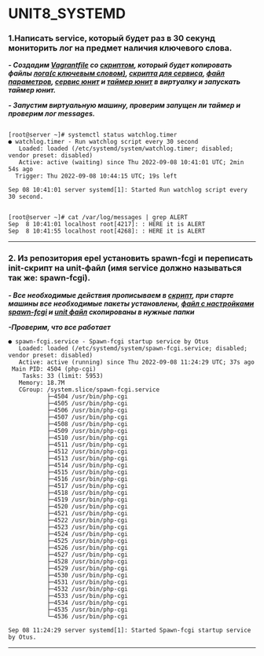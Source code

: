 # UNIT8_SYSTEMD

### 1.Написать service, который будет раз в 30 секунд мониторить лог на предмет наличия ключевого слова.

***- Создадим [Vagrantfile](https://github.com/ChurikovAnatolii/UNIT8_SYSTEMD/blob/main/Vagrantfile) со [скриптом](), который будет копировать файлы [лога(c ключевым словом)](https://github.com/ChurikovAnatolii/UNIT8_SYSTEMD/blob/main/watchdog.log), [скрипта для сервиса](https://github.com/ChurikovAnatolii/UNIT8_SYSTEMD/blob/main/watchdog.sh), [файл параметров](https://github.com/ChurikovAnatolii/UNIT8_SYSTEMD/blob/main/watchdog), [сервис юнит](https://github.com/ChurikovAnatolii/UNIT8_SYSTEMD/blob/main/watchlog.service) и [таймер юнит](https://github.com/ChurikovAnatolii/UNIT8_SYSTEMD/blob/main/watchlog.timer) в виртуалку и запускать таймер юнит.***

***- Запустим виртуальную машину, проверим запущен ли таймер и проверим лог messages.***

```console

[root@server ~]# systemctl status watchlog.timer
● watchlog.timer - Run watchlog script every 30 second
   Loaded: loaded (/etc/systemd/system/watchlog.timer; disabled; vendor preset: disabled)
   Active: active (waiting) since Thu 2022-09-08 10:41:01 UTC; 2min 54s ago
  Trigger: Thu 2022-09-08 10:44:15 UTC; 19s left

Sep 08 10:41:01 server systemd[1]: Started Run watchlog script every 30 second.


[root@server ~]# cat /var/log/messages | grep ALERT
Sep  8 10:41:01 localhost root[4217]: : HERE it is ALERT
Sep  8 10:41:55 localhost root[4268]: : HERE it is ALERT

```
---

### 2. Из репозитория epel установить spawn-fcgi и переписать init-скрипт на unit-файл (имя service должно называться так же: spawn-fcgi).  

***- Все необходимые действия прописываем в [скрипт](), при старте машины все необходимые пакеты установлены, [файл с настройками spawn-fcgi]() и [unit файл]() скопированы в нужные папки***

***-Проверим, что все работает***

```console
● spawn-fcgi.service - Spawn-fcgi startup service by Otus
   Loaded: loaded (/etc/systemd/system/spawn-fcgi.service; disabled; vendor preset: disabled)
   Active: active (running) since Thu 2022-09-08 11:24:29 UTC; 37s ago
 Main PID: 4504 (php-cgi)
    Tasks: 33 (limit: 5953)
   Memory: 18.7M
   CGroup: /system.slice/spawn-fcgi.service
           ├─4504 /usr/bin/php-cgi
           ├─4505 /usr/bin/php-cgi
           ├─4506 /usr/bin/php-cgi
           ├─4507 /usr/bin/php-cgi
           ├─4508 /usr/bin/php-cgi
           ├─4509 /usr/bin/php-cgi
           ├─4510 /usr/bin/php-cgi
           ├─4511 /usr/bin/php-cgi
           ├─4512 /usr/bin/php-cgi
           ├─4513 /usr/bin/php-cgi
           ├─4514 /usr/bin/php-cgi
           ├─4515 /usr/bin/php-cgi
           ├─4516 /usr/bin/php-cgi
           ├─4517 /usr/bin/php-cgi
           ├─4518 /usr/bin/php-cgi
           ├─4519 /usr/bin/php-cgi
           ├─4520 /usr/bin/php-cgi
           ├─4521 /usr/bin/php-cgi
           ├─4522 /usr/bin/php-cgi
           ├─4523 /usr/bin/php-cgi
           ├─4524 /usr/bin/php-cgi
           ├─4525 /usr/bin/php-cgi
           ├─4526 /usr/bin/php-cgi
           ├─4527 /usr/bin/php-cgi
           ├─4528 /usr/bin/php-cgi
           ├─4529 /usr/bin/php-cgi
           ├─4530 /usr/bin/php-cgi
           ├─4531 /usr/bin/php-cgi
           ├─4532 /usr/bin/php-cgi
           ├─4533 /usr/bin/php-cgi
           ├─4534 /usr/bin/php-cgi
           ├─4535 /usr/bin/php-cgi
           └─4536 /usr/bin/php-cgi

Sep 08 11:24:29 server systemd[1]: Started Spawn-fcgi startup service by Otus.

```

---






